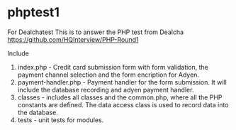 # phptest1
For Dealchatest
This is to answer the PHP test from Dealcha
https://github.com/HQInterview/PHP-Round1

Include 
1. index.php - Credit card submission form with form validation, the payment channel selection and the form encription for Adyen.
2. payment-handler.php - Payment handler for the form submission. It will include the database recording and adyen payment handler. 
3. classes - includes all classes and the common.php, where all the PHP constants are defined. The data access class is used to record data into the database.
4. tests - unit tests for modules.
